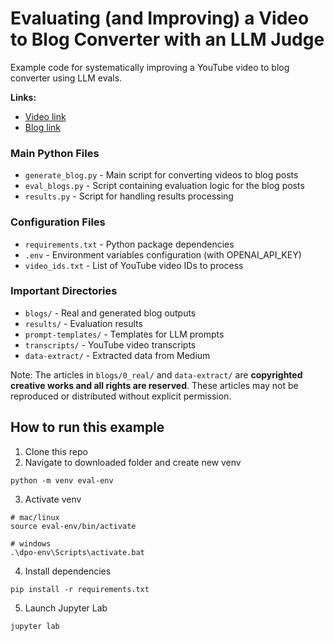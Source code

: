 # Evaluating (and Improving) a Video to Blog Converter with an LLM Judge
Example code for systematically improving a YouTube video to blog converter using LLM evals.

**Links:**
- [Video link](https://youtu.be/-sL7QzDFW-4)
- [Blog link](https://shawhin.medium.com/how-to-evaluate-and-improve-your-llm-apps-f7b08fb7493c)

### Main Python Files
- `generate_blog.py` - Main script for converting videos to blog posts
- `eval_blogs.py` - Script containing evaluation logic for the blog posts
- `results.py` - Script for handling results processing

### Configuration Files
- `requirements.txt` - Python package dependencies
- `.env` - Environment variables configuration (with OPENAI_API_KEY)
- `video_ids.txt` - List of YouTube video IDs to process

### Important Directories
- `blogs/` - Real and generated blog outputs
- `results/` - Evaluation results
- `prompt-templates/` - Templates for LLM prompts
- `transcripts/` - YouTube video transcripts
- `data-extract/` - Extracted data from Medium

Note: The articles in `blogs/0_real/` and  `data-extract/` are **copyrighted creative works and all rights are reserved**. These articles may not be reproduced or distributed without explicit permission.

## How to run this example

1. Clone this repo
2. Navigate to downloaded folder and create new venv
```
python -m venv eval-env
```
3. Activate venv
```
# mac/linux
source eval-env/bin/activate

# windows
.\dpo-env\Scripts\activate.bat
```
4. Install dependencies
```
pip install -r requirements.txt
```
5. Launch Jupyter Lab
```
jupyter lab
```
